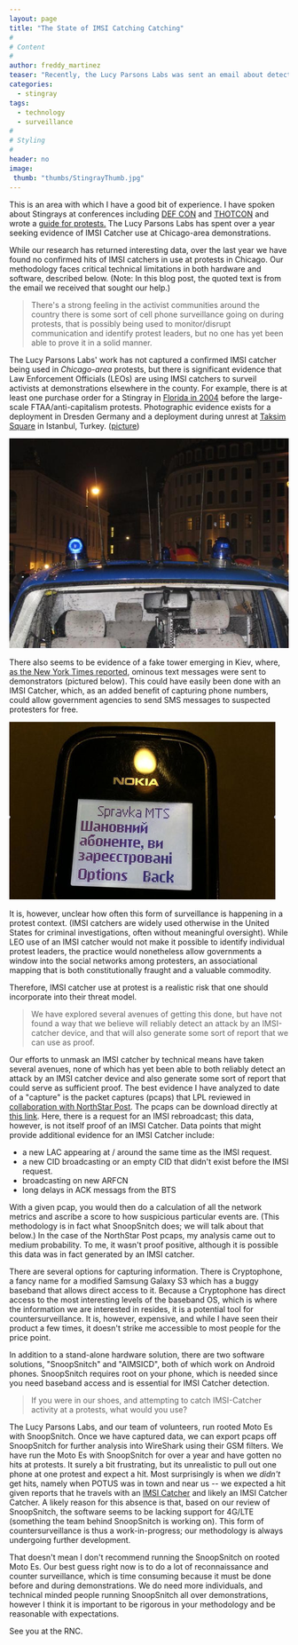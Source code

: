 ```yaml
---
layout: page
title: "The State of IMSI Catching Catching"
#
# Content
#
author: freddy_martinez
teaser: "Recently, the Lucy Parsons Labs was sent an email about detecting IMSI catchers, often called Stingrays, at protests. Our experience detecting IMSI catchers in the last year is below."
categories:
  - stingray
tags:
  - technology
  - surveillance
#
# Styling
#
header: no
image:
 thumb: "thumbs/StingrayThumb.jpg"
---
```


This is an area with which I have a good bit of experience. I have spoken about Stingrays at conferences including [DEF CON](https://www.youtube.com/embed/JyTb5mJOYL) and [THOTCON](https://github.com/freddymartinez9/securitytalks/tree/master/Thotcon) and wrote a [guide for protests.](https://github.com/freddymartinez9/securitytalks/blob/master/IMSICatchersForActivists.md) The Lucy Parsons Labs has spent over a year seeking evidence of IMSI Catcher use at Chicago-area demonstrations. 

While our research has returned interesting data, over the last year we have found no confirmed hits of IMSI catchers in use at protests in Chicago. Our methodology faces critical technical limitations in both hardware and software, described below. (Note: In this blog post, the quoted text is from the email we received that sought our help.)

> There's a strong feeling in the activist communities around the country there is some sort of cell phone surveillance going on during protests, that is possibly being used to monitor/disrupt communication and identify protest leaders, but no one has yet been able to prove it in a solid manner.

The Lucy Parsons Labs' work has not captured a confirmed IMSI catcher being used in _Chicago-area_ protests, but there is significant evidence that Law Enforcement Officials (LEOs) are using IMSI catchers to surveil activists at demonstrations elsewhere in the county. For example, there is at least one purchase order for a Stingray in [Florida in 2004](http://www.documentcloud.org/documents/2169898-miami-dade-police-stingray-purchase-to-target.html) before the large-scale FTAA/anti-capitalism protests. Photographic evidence exists for a deployment in Dresden Germany and a deployment during unrest at [Taksim Square](https://gitlab.com/Hounge/Android-IMSI-Catcher-Detector) in Istanbul, Turkey. ([picture](http://i43.tinypic.com/2i9i0kk.jpg)) 

![Dresden](/images/blogimages/DresdenIMSICatcher.jpg)

There also seems to be evidence of a fake tower emerging in Kiev, where, [as the New York Times reported](http://thelede.blogs.nytimes.com//2014/01/22/ominous-text-message-sent-to-protesters-in-kiev-sends-chills-around-the-internet/), ominous text messages were sent to demonstrators (pictured below). This could have easily been done with an IMSI Catcher, which, as an added benefit of capturing phone numbers, could allow government agencies to send SMS messages to suspected protesters for free. 

![Kiev](/images/blogimages/Kiev.jpg)

It is, however, unclear how often this form of surveillance is happening in a protest context. (IMSI catchers are widely used otherwise in the United States for criminal investigations, often without meaningful oversight). While LEO use of an IMSI catcher would not make it possible to identify individual protest leaders, the practice would nonetheless allow governments a window into the social networks among protesters, an associational mapping that is both constitutionally fraught and a valuable commodity. 

Therefore, IMSI catcher use at protest is a realistic risk that one should incorporate into their threat model. 

> We have explored several avenues of getting this done, but have not found a way that we believe will reliably detect an attack by an IMSI-catcher device, and that will also generate some sort of report that we can use as proof.

Our efforts to unmask an IMSI catcher by technical means have taken several avenues, none of which has yet been able to both reliably detect an attack by an IMSI catcher device and also generate some sort of report that could serve as sufficient proof. The best evidence I have analyzed to date of a "capture" is the packet captures (pcaps) that LPL reviewed in [collaboration with NorthStar Post](http://nstarpost.com/17486/159855/a/cellphone-surveillance-used-on-black-lives-matter-protesters-at-fourth-precinct). The pcaps can be download directly at [this link](https://s3.amazonaws.com/nstarpost-public/imsicatcher-minn/snoopsnitch_2015-11-25_21-39-25UTC.pcap). Here, there is a request for an IMSI rebroadcast; this data, however, is not itself proof of an IMSI Catcher. Data points that might provide additional evidence for an IMSI Catcher include:

 * a new LAC appearing at / around the same time as the IMSI request. 
 * a new CID broadcasting or an empty CID that didn't exist before the IMSI request.
 * broadcasting on new ARFCN
 * long delays in ACK messags from the BTS 

With a given pcap, you would then do a calculation of all the network metrics and ascribe a score to how suspicious particular events are. (This methodology is in fact what SnoopSnitch does; we will talk about that below.)  In the case of the NorthStar Post pcaps, my analysis came out to medium probability. To me, it wasn't proof positive, although it is possible this data was in fact generated by an IMSI catcher.

There are several options for capturing information. There is Cryptophone, a fancy name for a modified Samsung Galaxy S3 which has a buggy baseband that allows direct access to it. Because a Cryptophone has direct access to the most interesting levels of the baseband OS, which is where the information we are interested in resides, it is a potential tool for countersurveillance. It is, however, expensive, and while I have seen their product a few times, it doesn't strike me accessible to most people for the price point. 

In addition to a stand-alone hardware solution, there are two software solutions, "SnoopSnitch" and "AIMSICD", both of which work on Android phones. SnoopSnitch requires root on your phone, which is needed since you need baseband access and is essential for IMSI Catcher detection. 

> If you were in our shoes, and attempting to catch IMSI-Catcher activity at a protests, what would you use?

The Lucy Parsons Labs, and our team of volunteers, run rooted Moto Es with SnoopSnitch. Once we have captured data, we can export pcaps off SnoopSnitch for further analysis into WireShark using their GSM filters. We have run the Moto Es with SnoopSnitch for over a year and have gotten no hits at protests. It surely a bit frustrating, but its unrealistic to pull out one phone at one protest and expect a hit. Most surprisingly is when we _didn't_ get hits, namely when POTUS was in town and near us -- we expected a hit given reports that he travels with an [IMSI Catcher](https://twitter.com/csoghoian/status/613110943514374146) and likely an IMSI Catcher Catcher. A likely reason for this absence is that, based on our review of SnoopSnitch, the software seems to be lacking support for 4G/LTE (something the team behind SnoopSnitch is working on). This form of countersurveillance is thus a work-in-progress; our methodology is always undergoing further development.

That doesn't mean I don't recommend running the SnoopSnitch on rooted Moto Es. Our best guess right now is to do a lot of reconnaissance and counter surveillance, which is time consuming because it must be done before and during demonstrations. We do need more individuals, and technical minded people running SnoopSnitch all over demonstrations, however I think it is important to be rigorous in your methodology and be reasonable with expectations.

See you at the RNC.

